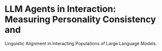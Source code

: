 # LLM Agents in Interaction: Measuring Personality Consistency and
Linguistic Alignment in Interacting Populations of Large Language Models.
